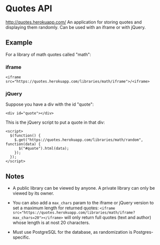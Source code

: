 # Quotes API
http://quotes.herokuapp.com/
An application for storing quotes and displaying them randomly. Can be used with an iframe or with jQuery.
## Example
For a library of math quotes called "math":
### iframe
```<iframe src="https://quotes.herokuapp.com/libraries/math/iframe">/<iframe>```
### jQuery
Suppose you have a div with the id "quote":

```<div id="quote"></div>```

This is the jQuery script to put a quote in that div:

```
<script>
  $(function() {
    $.get("https://quotes.herokuapp.com/libraries/math/random", function(data) {
      $("#quote").html(data);
    });
  });
</script>
```
## Notes
* A public library can be viewed by anyone. A private library can only be viewed by its owner.

* You can also add a `max_chars` param to the iframe or jQuery version to set a maximum length for returned quotes: ```<iframe src="https://quotes.herokuapp.com/libraries/math/iframe?max_chars=20"></iframe>``` will only return full quotes (text and author) whose length is at nost 20 characters.

* Must use PostgreSQL for the database, as randomization is Postgres-specific.
